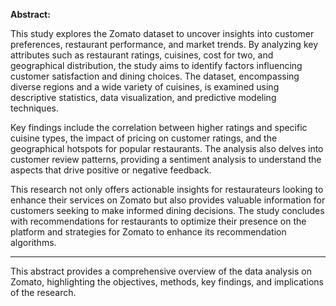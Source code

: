 **Abstract:**

This study explores the Zomato dataset to uncover insights into customer preferences, restaurant performance, and market trends. By analyzing key attributes such as restaurant ratings, cuisines, cost for two, and geographical distribution, the study aims to identify factors influencing customer satisfaction and dining choices. The dataset, encompassing diverse regions and a wide variety of cuisines, is examined using descriptive statistics, data visualization, and predictive modeling techniques.

Key findings include the correlation between higher ratings and specific cuisine types, the impact of pricing on customer ratings, and the geographical hotspots for popular restaurants. The analysis also delves into customer review patterns, providing a sentiment analysis to understand the aspects that drive positive or negative feedback.

This research not only offers actionable insights for restaurateurs looking to enhance their services on Zomato but also provides valuable information for customers seeking to make informed dining decisions. The study concludes with recommendations for restaurants to optimize their presence on the platform and strategies for Zomato to enhance its recommendation algorithms.

--- 

This abstract provides a comprehensive overview of the data analysis on Zomato, highlighting the objectives, methods, key findings, and implications of the research.
